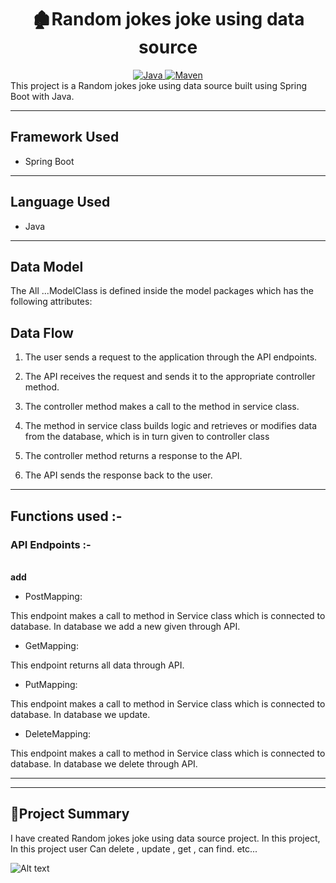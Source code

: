 <center>
<h1> 🏚️Random jokes joke using data source</h1>
</center>
<center>
<a href="Java url">
    <img alt="Java" src="https://img.shields.io/badge/Java->=8-darkblue.svg" />
</a>
<a href="Maven url" >
    <img alt="Maven" src="https://img.shields.io/badge/maven-3.0.5-brightgreen.svg" />
</a>
</center>
This project is a Random jokes joke using data source built using Spring Boot with Java.

---

## Framework Used
* Spring Boot

---

## Language Used
* Java

---

## Data Model

The All ...ModelClass  is defined inside the model packages which has the following attributes:
   
  

## Data Flow

1. The user sends a request to the application through the API endpoints.
2. The API receives the request and sends it to the appropriate controller method.
3. The controller method makes a call to the method in service class.

4. The method in service class builds logic and retrieves or modifies data from the database, which is in turn given to controller class
5. The controller method returns a response to the API.
6. The API sends the response back to the user.

---

## Functions used :-

### API Endpoints :-
</br>
<b> add </b>

* PostMapping:

This endpoint makes a call to method in Service class which is connected to database. In database we add a new given through API.


* GetMapping: 

This endpoint returns all data through API.


* PutMapping: 

This endpoint makes a call to method in Service class which is connected to database. In database we update.


* DeleteMapping: 

This endpoint makes a call to method in Service class which is connected to database. In database we delete through API.

---

---

## 📝Project Summary

I have created Random jokes joke using data source project.  In this project, In this project user  Can delete , update , get ,  can find. etc...

![Alt text](https://media.tenor.com/Ra5kgH_k8yMAAAAj/thank-you-thank-you-heart.gif)
